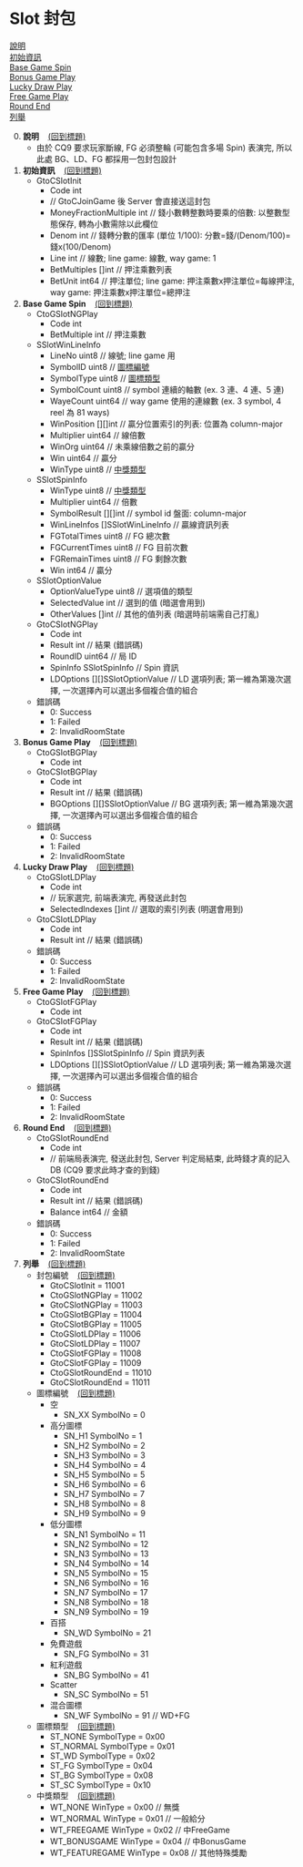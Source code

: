 Slot 封包<span id="標題"></span>
=========================

<a href="#說明">說明</a><br />
<a href="#初始資訊">初始資訊</a><br />
<a href="#Base Game Spin">Base Game Spin</a><br />
<a href="#Bonus Game Play">Bonus Game Play</a><br />
<a href="#Lucky Draw Play">Lucky Draw Play</a><br />
<a href="#Free Game Play">Free Game Play</a><br />
<a href="#Round End">Round End</a><br />
<a href="#列舉">列舉</a>

0. **說明**<span id="說明"></span>&nbsp;&nbsp;&nbsp;&nbsp;<a href="#標題">(回到標題)</a>
	- 由於 CQ9 要求玩家斷線, FG 必須整輪 (可能包含多場 Spin) 表演完, 所以此處 BG、LD、FG 都採用一包封包設計
0. **初始資訊**<span id="初始資訊"></span>&nbsp;&nbsp;&nbsp;&nbsp;<a href="#標題">(回到標題)</a>
	- GtoCSlotInit
		- Code int
		- // GtoCJoinGame 後 Server 會直接送這封包
		- MoneyFractionMultiple int   // 錢小數轉整數時要乘的倍數: 以整數型態保存, 轉為小數需除以此欄位
		- Denom                 int   // 錢轉分數的匯率 (單位 1/100): 分數=錢/(Denom/100)=錢x(100/Denom)
		- Line                  int   // 線數; line game: 線數, way game: 1
		- BetMultiples          []int // 押注乘數列表
		- BetUnit               int64 // 押注單位; line game: 押注乘數x押注單位=每線押注, way game: 押注乘數x押注單位=總押注
0. **Base Game Spin**<span id="Base Game Spin"></span>&nbsp;&nbsp;&nbsp;&nbsp;<a href="#標題">(回到標題)</a>
	- CtoGSlotNGPlay
		- Code int
		- BetMultiple int // 押注乘數
	- SSlotWinLineInfo
		- LineNo      uint8     // 線號; line game 用
		- SymbolID    uint8     // <a href="#圖標編號">圖標編號</a>
		- SymbolType  uint8     // <a href="#圖標類型">圖標類型</a>
		- SymbolCount uint8     // symbol 連續的軸數 (ex. 3 連、4 連、5 連)
		- WayeCount   uint64    // way game 使用的連線數 (ex. 3 symbol, 4 reel 為 81 ways)
		- WinPosition [][]int   // 贏分位置索引的列表: 位置為 column-major
		- Multiplier  uint64    // 線倍數
		- WinOrg      uint64    // 未乘線倍數之前的贏分
		- Win         uint64    // 贏分
		- WinType     uint8     // <a href="#中獎類型">中獎類型</a>
	- SSlotSpinInfo
		- WinType        uint8              // <a href="#中獎類型">中獎類型</a>
		- Multiplier     uint64             // 倍數
		- SymbolResult   [][]int            // symbol id 盤面: column-major
		- WinLineInfos   []SSlotWinLineInfo // 贏線資訊列表
		- FGTotalTimes   uint8              // FG 總次數
		- FGCurrentTimes uint8              // FG 目前次數
		- FGRemainTimes  uint8              // FG 剩餘次數
		- Win            int64              // 贏分
	- SSlotOptionValue
		- OptionValueType uint8    // 選項值的類型
		- SelectedValue   int      // 選到的值 (暗選會用到)
		- OtherValues     []int    // 其他的值列表 (暗選時前端需自己打亂)
	- GtoCSlotNGPlay
		- Code int
		- Result    int                  // 結果 (錯誤碼)
		- RoundID   uint64               // 局 ID
		- SpinInfo  SSlotSpinInfo        // Spin 資訊
		- LDOptions [][]SSlotOptionValue // LD 選項列表; 第一維為第幾次選擇, 一次選擇內可以選出多個複合值的組合
	- 錯誤碼
		- 0: Success
		- 1: Failed
		- 2: InvalidRoomState
0. **Bonus Game Play**<span id="Bonus Game Play"></span>&nbsp;&nbsp;&nbsp;&nbsp;<a href="#標題">(回到標題)</a>
	- CtoGSlotBGPlay
		- Code int
	- GtoCSlotBGPlay
		- Code int
		- Result    int                  // 結果 (錯誤碼)
		- BGOptions [][]SSlotOptionValue // BG 選項列表; 第一維為第幾次選擇, 一次選擇內可以選出多個複合值的組合
	- 錯誤碼
		- 0: Success
		- 1: Failed
		- 2: InvalidRoomState
0. **Lucky Draw Play**<span id="Lucky Draw Play"></span>&nbsp;&nbsp;&nbsp;&nbsp;<a href="#標題">(回到標題)</a>
	- CtoGSlotLDPlay
		- Code int
		- // 玩家選完, 前端表演完, 再發送此封包
		- SelectedIndexes []int // 選取的索引列表 (明選會用到)
	- GtoCSlotLDPlay
		- Code int
		- Result int // 結果 (錯誤碼)
	- 錯誤碼
		- 0: Success
		- 1: Failed
		- 2: InvalidRoomState
0. **Free Game Play**<span id="Free Game Play"></span>&nbsp;&nbsp;&nbsp;&nbsp;<a href="#標題">(回到標題)</a>
	- CtoGSlotFGPlay
		- Code int
	- GtoCSlotFGPlay
		- Code int
		- Result    int                  // 結果 (錯誤碼)
		- SpinInfos []SSlotSpinInfo      // Spin 資訊列表
		- LDOptions [][]SSlotOptionValue // LD 選項列表; 第一維為第幾次選擇, 一次選擇內可以選出多個複合值的組合
	- 錯誤碼
		- 0: Success
		- 1: Failed
		- 2: InvalidRoomState
0. **Round End**<span id="Round End"></span>&nbsp;&nbsp;&nbsp;&nbsp;<a href="#標題">(回到標題)</a>
	- CtoGSlotRoundEnd
		- Code int
		- // 前端局表演完, 發送此封包, Server 判定局結束, 此時錢才真的記入 DB (CQ9 要求此時才查的到錢)
	- GtoCSlotRoundEnd
		- Code int
		- Result  int   // 結果 (錯誤碼)
		- Balance int64 // 金額
	- 錯誤碼
		- 0: Success
		- 1: Failed
		- 2: InvalidRoomState
0. **列舉**<span id="列舉"></span>&nbsp;&nbsp;&nbsp;&nbsp;<a href="#標題">(回到標題)</a>
	- 封包編號<span id="封包編號"></span>&nbsp;&nbsp;&nbsp;&nbsp;<a href="#標題">(回到標題)</a>
		- GtoCSlotInit     = 11001
		- CtoGSlotNGPlay   = 11002
		- GtoCSlotNGPlay   = 11003
		- CtoGSlotBGPlay   = 11004
		- GtoCSlotBGPlay   = 11005
		- CtoGSlotLDPlay   = 11006
		- GtoCSlotLDPlay   = 11007
		- CtoGSlotFGPlay   = 11008
		- GtoCSlotFGPlay   = 11009
		- CtoGSlotRoundEnd = 11010
		- GtoCSlotRoundEnd = 11011
	- 圖標編號<span id="圖標編號"></span>&nbsp;&nbsp;&nbsp;&nbsp;<a href="#標題">(回到標題)</a>
		- 空
			- SN_XX SymbolNo = 0
		- 高分圖標
			- SN_H1 SymbolNo = 1
			- SN_H2 SymbolNo = 2
			- SN_H3 SymbolNo = 3
			- SN_H4 SymbolNo = 4
			- SN_H5 SymbolNo = 5
			- SN_H6 SymbolNo = 6
			- SN_H7 SymbolNo = 7
			- SN_H8 SymbolNo = 8
			- SN_H9 SymbolNo = 9
		- 低分圖標
			- SN_N1 SymbolNo = 11
			- SN_N2 SymbolNo = 12
			- SN_N3 SymbolNo = 13
			- SN_N4 SymbolNo = 14
			- SN_N5 SymbolNo = 15
			- SN_N6 SymbolNo = 16
			- SN_N7 SymbolNo = 17
			- SN_N8 SymbolNo = 18
			- SN_N9 SymbolNo = 19
		- 百搭
			- SN_WD SymbolNo = 21
		- 免費遊戲
			- SN_FG SymbolNo = 31
		- 紅利遊戲
			- SN_BG SymbolNo = 41
		- Scatter
			- SN_SC SymbolNo = 51
		- 混合圖標
			- SN_WF SymbolNo = 91 // WD+FG
	- 圖標類型<span id="圖標類型"></span>&nbsp;&nbsp;&nbsp;&nbsp;<a href="#標題">(回到標題)</a>
		- ST_NONE   SymbolType = 0x00
		- ST_NORMAL SymbolType = 0x01
		- ST_WD     SymbolType = 0x02
		- ST_FG     SymbolType = 0x04
		- ST_BG     SymbolType = 0x08
		- ST_SC     SymbolType = 0x10
	- 中獎類型<span id="中獎類型"></span>&nbsp;&nbsp;&nbsp;&nbsp;<a href="#標題">(回到標題)</a>
		- WT_NONE        WinType = 0x00 // 無獎
		- WT_NORMAL      WinType = 0x01 // 一般給分
		- WT_FREEGAME    WinType = 0x02 // 中FreeGame
		- WT_BONUSGAME   WinType = 0x04 // 中BonusGame
		- WT_FEATUREGAME WinType = 0x08 // 其他特殊獎勵